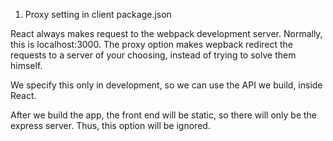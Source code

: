 1. Proxy setting in client package.json
  
  React always makes request to the webpack development server. Normally, this is localhost:3000. The proxy option makes wepback redirect the requests to a server of your choosing, instead of trying to solve them himself.
  
  We specify this only in development, so we can use the API we build, inside React.
  
  After we build the app, the front end will be static, so there will only be the express server. Thus, this option will be ignored.

